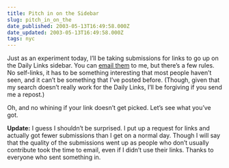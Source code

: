 ```yaml
---
title: Pitch in on the Sidebar
slug: pitch_in_on_the
date_published: 2003-05-13T16:49:58.000Z
date_updated: 2003-05-13T16:49:58.000Z
tags: nyc
---
```


Just as an experiment today, I’ll be taking submissions for links to go up on the Daily Links sidebar. You can [email them](mailto:anil@dashes.com?subject=Daily%20Links) to me, but there’s a few rules. No self-links, it has to be something interesting that most people haven’t seen, and it can’t be something that I’ve posted before. (Though, given that my search doesn’t really work for the Daily Links, I’ll be forgiving if you send me a repost.)

Oh, and no whining if your link doesn’t get picked. Let’s see what you’ve got.

**Update:** I guess I shouldn’t be surprised. I put up a request for links and actually got fewer submissions than I get on a normal day. Though I will say that the quality of the submissions went up as people who don’t usually contribute took the time to email, even if I didn’t use their links. Thanks to everyone who sent something in.
